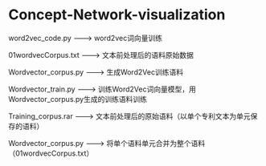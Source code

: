 # Concept-Network-visualization


word2vec_code.py   ---> word2vec词向量训练

01wordvecCorpus.txt   ---> 文本前处理后的语料原始数据

Wordvector_corpus.py   ---> 生成Word2Vec训练语料

Wordvector_train.py   ---> 训练Word2Vec词向量模型，用Wordvector_corpus.py生成的训练语料训练

Training_corpus.rar   ---> 文本前处理后的原始语料（以单个专利文本为单元保存的语料）

Wordvector_corpus.py   ---> 将单个语料单元合并为整个语料（01wordvecCorpus.txt）

